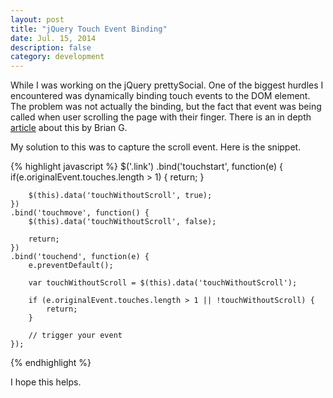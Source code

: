 ```yaml
---
layout: post
title: "jQuery Touch Event Binding"
date: Jul. 15, 2014
description: false
category: development
---
```


While I was working on the jQuery prettySocial. One of the biggest hurdles I encountered was dynamically binding touch events to the DOM element. The problem was not actually the binding, but the fact that event was being called when user scrolling the page with their finger. There is an in depth [article](http://briangonzalez.org/posts/mouse-and-touch-events-done-right) about this by Brian G.
<!--break-->
My solution to this was to capture the scroll event. Here is the snippet.

{% highlight javascript %}
    $('.link')
    .bind('touchstart', function(e) {
        if(e.originalEvent.touches.length > 1) {
            return;
        }

        $(this).data('touchWithoutScroll', true);
    })
    .bind('touchmove', function() {
        $(this).data('touchWithoutScroll', false);

        return;
    })
    .bind('touchend', function(e) {
        e.preventDefault();

        var touchWithoutScroll = $(this).data('touchWithoutScroll');

        if (e.originalEvent.touches.length > 1 || !touchWithoutScroll) {
            return;
        }

        // trigger your event
    });
{% endhighlight %}

I hope this helps.
